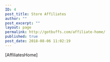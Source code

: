 ```yaml
---
ID: 4
post_title: Store Affiliates
author: ""
post_excerpt: ""
layout: page
permalink: http://gotbuffs.com/affiliate-home/
published: true
post_date: 2018-08-06 11:02:19
---
```

[AffiliatesHome]